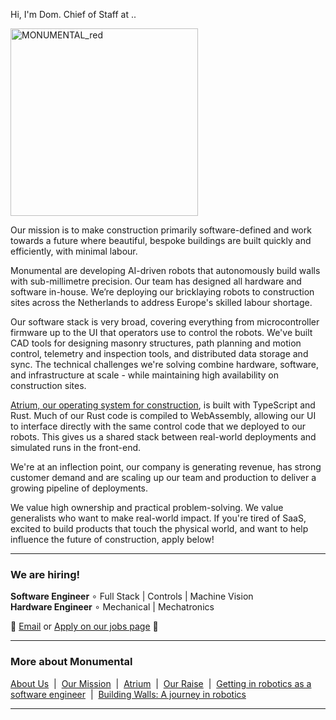 Hi, I'm Dom. Chief of Staff at ..


<p align="centre">
  <img src="https://github.com/user-attachments/assets/674ae1d1-5660-42cc-a676-c6b1da040f58" alt="MONUMENTAL_red" width="300"/>
</p>

Our mission is to make construction primarily software-defined and work towards a future where beautiful, bespoke buildings are built quickly and efficiently, with minimal labour.

Monumental are developing AI-driven robots that autonomously build walls with sub-millimetre precision. Our team has designed all hardware and software in-house. We’re deploying our bricklaying robots to construction sites across the Netherlands to address Europe's skilled labour shortage.

Our software stack is very broad, covering everything from microcontroller firmware up to the UI that operators use to control the robots. We've built CAD tools for designing masonry structures, path planning and motion control, telemetry and inspection tools, and distributed data storage and sync.
The technical challenges we're solving combine hardware, software, and infrastructure at scale - while maintaining high availability on construction sites.

[Atrium, our operating system for construction](https://www.monumental.co/atrium), is built with TypeScript and Rust. Much of our Rust code is compiled to WebAssembly, allowing our UI to interface directly with the same control code that we deployed to our robots. This gives us a shared stack between real-world deployments and simulated runs in the front-end.

We're at an inflection point, our company is generating revenue, has strong customer demand and are scaling up our team and production to deliver a growing pipeline of deployments.

We value high ownership and practical problem-solving. We value generalists who want to make real-world impact. If you're tired of SaaS, excited to build products that touch the physical world, and want to help influence the future of construction, apply below! 

---

### We are hiring!

**Software Engineer** ∘ Full Stack | Controls | Machine Vision  
**Hardware Engineer** ∘ Mechanical | Mechatronics






📧 [Email](mailto:dominic@monumental.co) or [Apply on our jobs page](https://www.monumental.co/jobs) 🧱


---
### More about Monumental

[About Us](https://www.monumental.co/about) &nbsp;|&nbsp; [Our Mission](https://www.monumental.co/our-vision) &nbsp;|&nbsp; [Atrium](https://www.monumental.co/atrium) &nbsp;|&nbsp; [Our Raise](our-25-million-fundraise) &nbsp;|&nbsp; [Getting in robotics as a software engineer](https://bou.ke/blog/robotics/) &nbsp;|&nbsp; [Building Walls: A journey in robotics](https://www.alfred-polycarpe.com/building-walls-a-journey-in-robotics)

---




